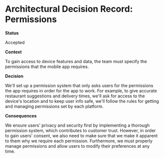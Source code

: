 # Architectural Decision Record: Permissions

**Status**

Accepted

**Context**

To gain access to device features and data, the team must specify the permissions that the mobile app requires.


**Decision**

We'll set up a permission system that only asks users for the permissions the app requires in order for the app to work. For example, to give accurate restaurant suggestions and delivery times, we'll ask for access to the device's location and to keep user info safe, we'll follow the rules for getting and managing permissions set by each platform.

**Consequences**

We ensure users' privacy and security first by implementing a thorough permission system, which contributes to customer trust. However, in order to gain users' consent, we also need to make sure that we make it apparent to them why we require each permission. Furthermore, we must properly manage permissions and allow users to modify their preferences at any time.
